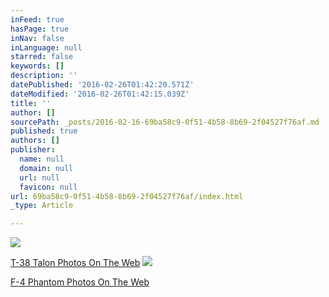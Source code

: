 ```yaml
---
inFeed: true
hasPage: true
inNav: false
inLanguage: null
starred: false
keywords: []
description: ''
datePublished: '2016-02-26T01:42:20.571Z'
dateModified: '2016-02-26T01:42:15.039Z'
title: ''
author: []
sourcePath: _posts/2016-02-16-69ba58c9-0f51-4b58-8b69-2f04527f76af.md
published: true
authors: []
publisher:
  name: null
  domain: null
  url: null
  favicon: null
url: 69ba58c9-0f51-4b58-8b69-2f04527f76af/index.html
_type: Article

---
```

![](https://the-grid-user-content.s3-us-west-2.amazonaws.com/809e56e0-68b9-4355-8f76-90afd22b7f00.jpg)

[T-38 Talon Photos On The Web][0]
![](https://the-grid-user-content.s3-us-west-2.amazonaws.com/45b19f75-7798-4cbd-8d1c-24a1af4d1be9.jpg)

[F-4 Phantom Photos On The Web][1]

[0]: https://www.google.com/search?q=Thunderbirds+T-38+Talon&espv=2&biw=1680&bih=925&source=lnms&tbm=isch&sa=X&ved=0ahUKEwjt6-SZ8_zKAhXpsIMKHWXcAaIQ_AUIBigB
[1]: https://www.google.com/search?q=usaf+thunderbirds+f-4+phantom&espv=2&biw=1680&bih=925&source=lnms&tbm=isch&sa=X&ved=0ahUKEwie7ZbcnZTLAhUT8GMKHblZCLoQ_AUIBigB